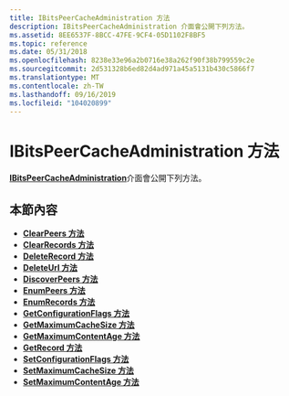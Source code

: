 ```yaml
---
title: IBitsPeerCacheAdministration 方法
description: IBitsPeerCacheAdministration 介面會公開下列方法。
ms.assetid: 8EE6537F-8BCC-47FE-9CF4-05D1102F8BF5
ms.topic: reference
ms.date: 05/31/2018
ms.openlocfilehash: 8238e33e96a2b0716e38a262f90f38b799559c2e
ms.sourcegitcommit: 2d531328b6ed82d4ad971a45a5131b430c5866f7
ms.translationtype: MT
ms.contentlocale: zh-TW
ms.lasthandoff: 09/16/2019
ms.locfileid: "104020899"
---
```

# <a name="ibitspeercacheadministration-methods"></a>IBitsPeerCacheAdministration 方法

[**IBitsPeerCacheAdministration**](/windows/desktop/api/Bits3_0/nn-bits3_0-ibitspeercacheadministration)介面會公開下列方法。

## <a name="in-this-section"></a>本節內容

-   [**ClearPeers 方法**](/windows/desktop/api/Bits3_0/nf-bits3_0-ibitspeercacheadministration-clearpeers)
-   [**ClearRecords 方法**](/windows/desktop/api/Bits3_0/nf-bits3_0-ibitspeercacheadministration-clearrecords)
-   [**DeleteRecord 方法**](/windows/desktop/api/Bits3_0/nf-bits3_0-ibitspeercacheadministration-deleterecord)
-   [**DeleteUrl 方法**](/windows/desktop/api/Bits3_0/nf-bits3_0-ibitspeercacheadministration-deleteurl)
-   [**DiscoverPeers 方法**](/windows/desktop/api/Bits3_0/nf-bits3_0-ibitspeercacheadministration-discoverpeers)
-   [**EnumPeers 方法**](/windows/desktop/api/Bits3_0/nf-bits3_0-ibitspeercacheadministration-enumpeers)
-   [**EnumRecords 方法**](/windows/desktop/api/Bits3_0/nf-bits3_0-ibitspeercacheadministration-enumrecords)
-   [**GetConfigurationFlags 方法**](/windows/desktop/api/Bits3_0/nf-bits3_0-ibitspeercacheadministration-getconfigurationflags)
-   [**GetMaximumCacheSize 方法**](/windows/desktop/api/Bits3_0/nf-bits3_0-ibitspeercacheadministration-getmaximumcachesize)
-   [**GetMaximumContentAge 方法**](/windows/desktop/api/Bits3_0/nf-bits3_0-ibitspeercacheadministration-getmaximumcontentage)
-   [**GetRecord 方法**](/windows/desktop/api/Bits3_0/nf-bits3_0-ibitspeercacheadministration-getrecord)
-   [**SetConfigurationFlags 方法**](/windows/desktop/api/Bits3_0/nf-bits3_0-ibitspeercacheadministration-setconfigurationflags)
-   [**SetMaximumCacheSize 方法**](/windows/desktop/api/Bits3_0/nf-bits3_0-ibitspeercacheadministration-setmaximumcachesize)
-   [**SetMaximumContentAge 方法**](/windows/desktop/api/Bits3_0/nf-bits3_0-ibitspeercacheadministration-setmaximumcontentage)

 

 




